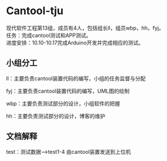 # Cantool-tju
现代软件工程第13组，成员有4人，包括组长ll，组员wbp，hh，fyj。  
任务：完成cantool测试和APP测试。  
进度安排：10.10-10.17完成Arduino开发并完成相应的测试。


## 小组分工
  		  
  ll：主要负责cantool装置代码的编写，小组的任务监督与分配		
 
  fyj：主要负责cantool装置代码的编写，UML图的绘制

  wbp：主要负责测试部分的设计，小组软件的把握		  

  hh：主要负责测试部分的设计，博客的维护		 

## 文档解释
  test：测试数据——>test1-4  由cantool装置发送到上位机
